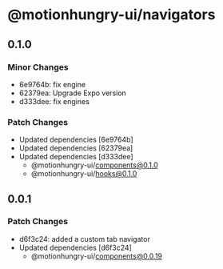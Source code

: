 # @motionhungry-ui/navigators

## 0.1.0

### Minor Changes

- 6e9764b: fix engine
- 62379ea: Upgrade Expo version
- d333dee: fix engines

### Patch Changes

- Updated dependencies [6e9764b]
- Updated dependencies [62379ea]
- Updated dependencies [d333dee]
  - @motionhungry-ui/components@0.1.0
  - @motionhungry-ui/hooks@0.1.0

## 0.0.1

### Patch Changes

- d6f3c24: added a custom tab navigator
- Updated dependencies [d6f3c24]
  - @motionhungry-ui/components@0.0.19
